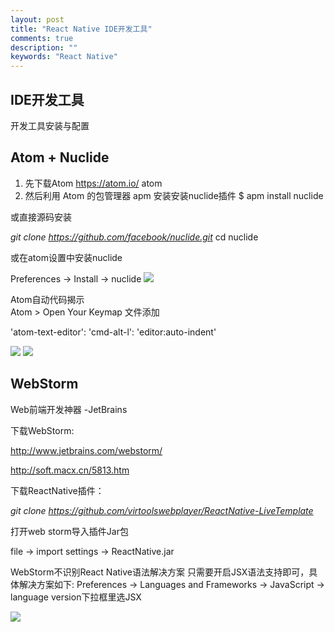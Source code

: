 ```yaml
---
layout: post
title: "React Native IDE开发工具"
comments: true
description: ""
keywords: "React Native"
---
```


## IDE开发工具
开发工具安装与配置


## Atom + Nuclide

1. 先下载Atom
https://atom.io/
atom
2. 然后利用 Atom 的包管理器 apm 安装安装nuclide插件
$ apm install nuclide

或直接源码安装

*git clone <https://github.com/facebook/nuclide.git>*
cd nuclide

或在atom设置中安装nuclide

Preferences -> Install -> nuclide
![](http://ww3.sinaimg.cn/mw690/6314d064gw1f69db333tkj21j40u0agi.jpg)


<div style="page-break-after: always;"></div>

Atom自动代码揭示  
Atom > Open Your Keymap 文件添加

'atom-text-editor':
  'cmd-alt-l': 'editor:auto-indent'

 ![](http://ww3.sinaimg.cn/mw690/6314d064gw1f69dbme5dmj20xm0q0tdb.jpg)
 ![](http://ww2.sinaimg.cn/mw690/6314d064gw1f69dcaramuj210c14yn5a.jpg)


 <div style="page-break-after: always;"></div>

## WebStorm

Web前端开发神器 -JetBrains

下载WebStorm:

<http://www.jetbrains.com/webstorm/>

<http://soft.macx.cn/5813.htm>

下载ReactNative插件：

*git clone <https://github.com/virtoolswebplayer/ReactNative-LiveTemplate>*

打开web storm导入插件Jar包

file -> import settings -> ReactNative.jar

WebStorm不识别React Native语法解决方案
只需要开启JSX语法支持即可，具体解决方案如下:
Preferences -> Languages and Frameworks -> JavaScript -> language version下拉框里选JSX

![](http://ww2.sinaimg.cn/mw690/6314d064gw1f69d95toh9j21b40viwo6.jpg)
